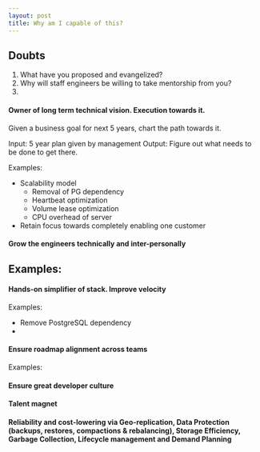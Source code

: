 ```yaml
---
layout: post
title: Why am I capable of this?
---
```


## Doubts

1. What have you proposed and evangelized?
2. Why will staff engineers be willing to take mentorship from you?
3. 

#### Owner of long term technical vision. Execution towards it. 

Given a business goal for next 5 years, chart the path towards it.

Input: 5 year plan given by management
Output: Figure out what needs to be done to get there.

Examples:
- Scalability model
  - Removal of PG dependency
  - Heartbeat optimization
  - Volume lease optimization
  - CPU overhead of server
- Retain focus towards completely enabling one customer 

#### Grow the engineers technically and inter-personally

Examples:
- 

#### Hands-on simplifier of stack. Improve velocity

Examples:
- Remove PostgreSQL dependency
- 

#### Ensure roadmap alignment across teams

Examples:

#### Ensure great developer culture

#### Talent magnet

#### Reliability and cost-lowering via Geo-replication, Data Protection (backups, restores, compactions & rebalancing), Storage Efficiency, Garbage Collection, Lifecycle management and Demand Planning
